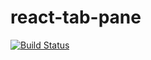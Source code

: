# react-tab-pane

[![Build Status](https://travis-ci.org/tomkp/react-tab-pane.png)](https://travis-ci.org/tomkp/react-tab-pane)

